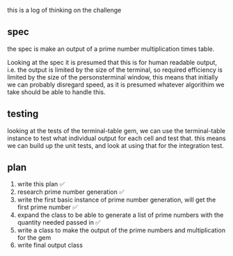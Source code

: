 this is a log of thinking on the challenge


## spec

the spec is make an output of a prime number multiplication times table.

Looking at the spec it is presumed that this is for human readable output,
i.e. the output is limited by the size of the terminal, so required efficiency
is limited by the size of the personsterminal window, this means that initially
we can probably disregard speed, as it is presumed whatever algorithim we take
should be able to handle this.

## testing
looking at the tests of the terminal-table gem, we can use the terminal-table instance
to test what individual output for each cell and test that. this means we can build up the
unit tests, and look at using that for the integration test.

## plan

1) write this plan ✅
2) research prime number generation ✅
3) write the first basic instance of prime number generation, will get the first prime number ✅
4) expand the class to be able to generate a list of prime numbers with the quantity needed passed in ✅
5) write a class to make the output of the prime numbers and multiplication for the gem
6) write final output class
